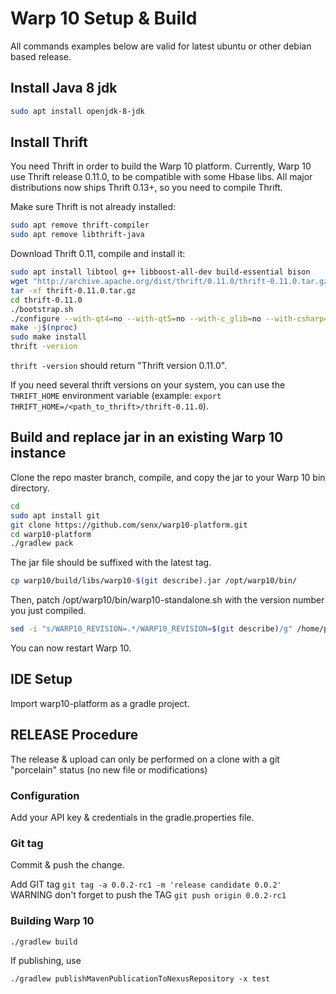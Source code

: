 # Warp 10 Setup & Build  

All commands examples below are valid for latest ubuntu or other debian based release.

## Install Java 8 jdk
```bash
sudo apt install openjdk-8-jdk
```

## Install Thrift
You need Thrift in order to build the Warp 10 platform.
Currently, Warp 10 use Thrift release 0.11.0, to be compatible with some Hbase libs. 
All major distributions now ships Thrift 0.13+, so you need to compile Thrift.

Make sure Thrift is not already installed:
```bash
sudo apt remove thrift-compiler
sudo apt remove libthrift-java
```

Download Thrift 0.11, compile and install it:
```bash
sudo apt install libtool g++ libboost-all-dev build-essential bison
wget "http://archive.apache.org/dist/thrift/0.11.0/thrift-0.11.0.tar.gz"
tar -xf thrift-0.11.0.tar.gz
cd thrift-0.11.0
./bootstrap.sh
./configure --with-qt4=no --with-qt5=no --with-c_glib=no --with-csharp=no --with-java=no --with-erlang=no --with-nodejs=no --with-lua=no --with-python=no --with-perl=no --with-php=no --with-php_extension=no --with-dart=no --with-ruby=no --with-haskell=no --with-go=no --with-rs=no --with-haxe=no --with-dotnetcore=no --with-d=no  --with-cpp=no
make -j$(nproc)
sudo make install
thrift -version
```

`thrift -version` should return "Thrift version 0.11.0".

If you need several thrift versions on your system, you can use the `THRIFT_HOME` environment variable (example: `export THRIFT_HOME=/<path_to_thrift>/thrift-0.11.0`).

## Build and replace jar in an existing Warp 10 instance

Clone the repo master branch, compile, and copy the jar to your Warp 10 bin directory.
```bash
cd
sudo apt install git
git clone https://github.com/senx/warp10-platform.git
cd warp10-platform
./gradlew pack
```
The jar file should be suffixed with the latest tag.
```bash
cp warp10/build/libs/warp10-$(git describe).jar /opt/warp10/bin/
```

Then, patch /opt/warp10/bin/warp10-standalone.sh with the version number you just compiled.
```bash
sed -i "s/WARP10_REVISION=.*/WARP10_REVISION=$(git describe)/g" /home/pierre/test
```

You can now restart Warp 10.


## IDE Setup

Import warp10-platform as a gradle project.

## RELEASE Procedure

The release & upload can only be performed on a clone with a git "porcelain" status (no new file or modifications)

### Configuration

Add your API key & credentials in the gradle.properties file.

### Git tag

Commit & push the change.

Add GIT tag `git tag -a 0.0.2-rc1 -m 'release candidate 0.0.2'`
WARNING don't forget to push the TAG `git push origin 0.0.2-rc1`

### Building Warp 10

```
./gradlew build
```

If publishing, use
```
./gradlew publishMavenPublicationToNexusRepository -x test
```
